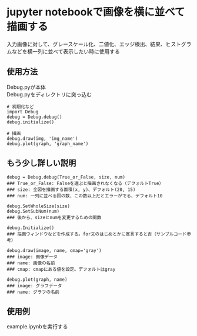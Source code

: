 # jupyter notebookで画像を横に並べて描画する
入力画像に対して、グレースケール化、二値化、エッジ検出、結果、ヒストグラムなどを横一列に並べて表示したい時に使用する

## 使用方法
Debug.pyが本体  
Debug.pyをディレクトリに突っ込む
```
# 初期化など
import Debug
debug = Debug.debug()
debug.initialize()

# 描画
debug.draw(img, 'img_name')
debug.plot(graph, 'graph_name')
```

## もう少し詳しい説明
```
debug = Debug.debug(True_or_False, size, num)
### True_or_False: Falseを選ぶと描画されなくなる（デフォルトTrue）
### size: 全図を描画する面積(x, y)、デフォルト(20, 15)
### num: 一列に並べる図の数、この数以上だとエラーがでる、デフォルト10
```
```
debug.SetWholeSize(size)
debug.SetSubNum(num)
### 後から、sizeとnumを変更するための関数
```
```
debug.Initialize()
### 描画ウィンドウなどを作成する。for文のはじめとかに宣言すると吉（サンプルコード参考）
```
```
debug.draw(image, name, cmap='gray')
### image: 画像データ
### name: 画像の名前
### cmap: cmapにある値を設定。デフォルトはgray
```
```
debug.plot(graph, name)
### image: グラフデータ
### name: グラフの名前
```


## 使用例
example.ipynbを実行する
